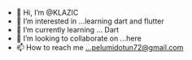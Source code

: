 - 👋 Hi, I’m @KLAZIC
- 👀 I’m interested in ...learning dart and flutter
- 🌱 I’m currently learning ... Dart
- 💞️ I’m looking to collaborate on ...here
- 📫 How to reach me ...pelumidotun72@gmail.com

<!---
KLAZIC/KLAZIC is a ✨ special ✨ repository because its `README.md` (this file) appears on your GitHub profile.
You can click the Preview link to take a look at your changes.
--->
